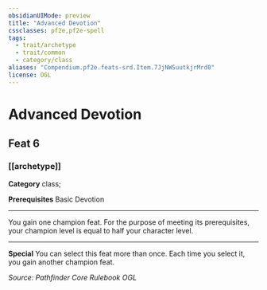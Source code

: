 ```yaml
---
obsidianUIMode: preview
title: "Advanced Devotion"
cssclasses: pf2e,pf2e-spell
tags:
  - trait/archetype
  - trait/common
  - category/class
aliases: "Compendium.pf2e.feats-srd.Item.7JjNWSuutkjrMrd0"
license: OGL
---
```

# Advanced Devotion
## Feat 6
### [[archetype]]

**Category** class; 



**Prerequisites** Basic Devotion
* * *
You gain one champion feat. For the purpose of meeting its prerequisites, your champion level is equal to half your character level.

* * *

**Special** You can select this feat more than once. Each time you select it, you gain another champion feat.

*Source: Pathfinder Core Rulebook*
*OGL*